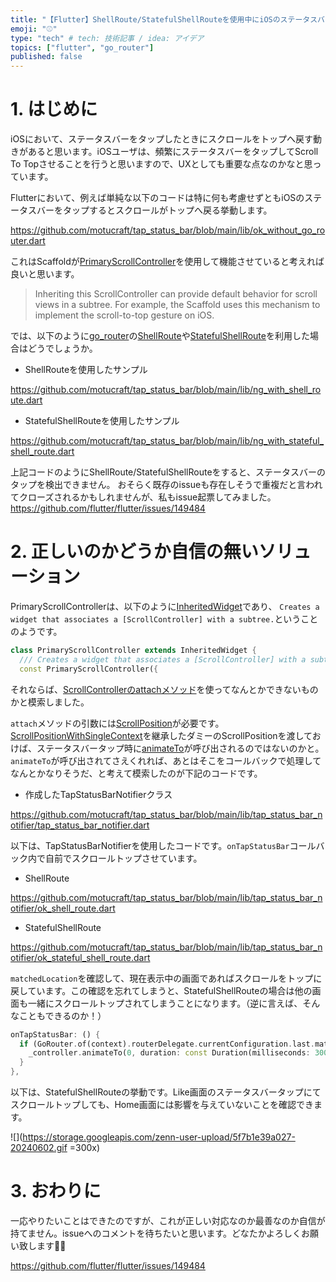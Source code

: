 ```yaml
---
title: "【Flutter】ShellRoute/StatefulShellRouteを使用中にiOSのステータスバータップを検出する"
emoji: "⚾"
type: "tech" # tech: 技術記事 / idea: アイデア
topics: ["flutter", "go_router"]
published: false
---
```


# 1. はじめに

iOSにおいて、ステータスバーをタップしたときにスクロールをトップへ戻す動きがあると思います。iOSユーザは、頻繁にステータスバーをタップしてScroll To Topさせることを行うと思いますので、UXとしても重要な点なのかなと思っています。

Flutterにおいて、例えば単純な以下のコードは特に何も考慮せずともiOSのステータスバーをタップするとスクロールがトップへ戻る挙動します。

https://github.com/motucraft/tap_status_bar/blob/main/lib/ok_without_go_router.dart

これはScaffoldが[PrimaryScrollController](https://api.flutter.dev/flutter/widgets/PrimaryScrollController-class.html)を使用して機能させていると考えれば良いと思います。

> Inheriting this ScrollController can provide default behavior for scroll views in a subtree. For example, the Scaffold uses this mechanism to implement the scroll-to-top gesture on iOS.

では、以下のように[go_router](https://pub.dev/packages/go_router)の[ShellRoute](https://pub.dev/documentation/go_router/latest/go_router/ShellRoute-class.html)や[StatefulShellRoute](https://pub.dev/documentation/go_router/latest/go_router/StatefulShellRoute-class.html)を利用した場合はどうでしょうか。

- ShellRouteを使用したサンプル

https://github.com/motucraft/tap_status_bar/blob/main/lib/ng_with_shell_route.dart

- StatefulShellRouteを使用したサンプル

https://github.com/motucraft/tap_status_bar/blob/main/lib/ng_with_stateful_shell_route.dart

上記コードのようにShellRoute/StatefulShellRouteをすると、ステータスバーのタップを検出できません。
おそらく既存のissueも存在しそうで重複だと言われてクローズされるかもしれませんが、私もissue起票してみました。
https://github.com/flutter/flutter/issues/149484

# 2. 正しいのかどうか自信の無いソリューション

PrimaryScrollControllerは、以下のように[InheritedWidget](https://api.flutter.dev/flutter/widgets/InheritedWidget-class.html)であり、
`Creates a widget that associates a [ScrollController] with a subtree.`ということのようです。

```dart
class PrimaryScrollController extends InheritedWidget {
  /// Creates a widget that associates a [ScrollController] with a subtree.
  const PrimaryScrollController({
```

それならば、[ScrollControllerのattachメソッド](https://api.flutter.dev/flutter/widgets/ScrollController/attach.html)を使ってなんとかできないものかと模索しました。

`attach`メソッドの引数には[ScrollPosition](https://api.flutter.dev/flutter/widgets/ScrollPosition-class.html)が必要です。
[ScrollPositionWithSingleContext](https://api.flutter.dev/flutter/widgets/ScrollPositionWithSingleContext-class.html)を継承したダミーのScrollPositionを渡しておけば、ステータスバータップ時に[animateTo](https://api.flutter.dev/flutter/widgets/ScrollPosition/animateTo.html)が呼び出されるのではないのかと。
`animateTo`が呼び出されてさえくれれば、あとはそこをコールバックで処理してなんとかなりそうだ、と考えて模索したのが下記のコードです。

- 作成したTapStatusBarNotifierクラス

https://github.com/motucraft/tap_status_bar/blob/main/lib/tap_status_bar_notifier/tap_status_bar_notifier.dart

以下は、TapStatusBarNotifierを使用したコードです。`onTapStatusBar`コールバック内で自前でスクロールトップさせています。
 
- ShellRoute

https://github.com/motucraft/tap_status_bar/blob/main/lib/tap_status_bar_notifier/ok_shell_route.dart

- StatefulShellRoute

https://github.com/motucraft/tap_status_bar/blob/main/lib/tap_status_bar_notifier/ok_stateful_shell_route.dart

`matchedLocation`を確認して、現在表示中の画面であればスクロールをトップに戻しています。この確認を忘れてしまうと、StatefulShellRouteの場合は他の画面も一緒にスクロールトップされてしまうことになります。（逆に言えば、そんなこともできるのか！）

```dart
onTapStatusBar: () {
  if (GoRouter.of(context).routerDelegate.currentConfiguration.last.matchedLocation == '/home') {
    _controller.animateTo(0, duration: const Duration(milliseconds: 300), curve: Curves.linear);
  }
},
```

以下は、StatefulShellRouteの挙動です。Like画面のステータスバータップにてスクロールトップしても、Home画面には影響を与えていないことを確認できます。

![](https://storage.googleapis.com/zenn-user-upload/5f7b1e39a027-20240602.gif =300x)

# 3. おわりに

一応やりたいことはできたのですが、これが正しい対応なのか最善なのか自信が持てません。issueへのコメントを待ちたいと思います。どなたかよろしくお願い致します🙇‍♂

https://github.com/flutter/flutter/issues/149484
